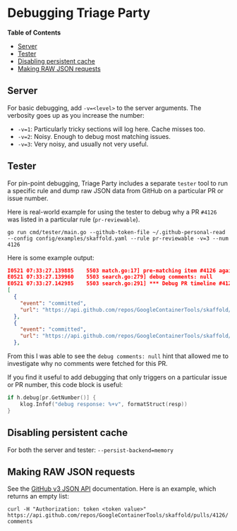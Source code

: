 # Debugging Triage Party

<!-- START doctoc generated TOC please keep comment here to allow auto update -->
<!-- DON'T EDIT THIS SECTION, INSTEAD RE-RUN doctoc TO UPDATE -->
**Table of Contents**

- [Server](#server)
- [Tester](#tester)
- [Disabling persistent cache](#disabling-persistent-cache)
- [Making RAW JSON requests](#making-raw-json-requests)

<!-- END doctoc generated TOC please keep comment here to allow auto update -->

## Server

For basic debugging, add `-v=<level>` to the server arguments. The verbosity goes up as you increase the number:

* `-v=1`: Particularly tricky sections will log here. Cache misses too.
* `-v=2`: Noisy. Enough to debug most matching issues.
* `-v=3`: Very noisy, and usually not very useful.

## Tester

For pin-point debugging, Triage Party includes a separate `tester` tool to run a specific rule and dump raw JSON data from GitHub on a particular PR or issue number.

Here is real-world example for using the tester to debug why a PR `#4126` was listed in a particular rule (`pr-reviewable`).

`go run cmd/tester/main.go --github-token-file ~/.github-personal-read --config config/examples/skaffold.yaml --rule pr-reviewable -v=3 --num 4126`

Here is some example output:

```json
I0521 07:33:27.139885    5503 match.go:17] pre-matching item #4126 against filter: state: open
E0521 07:33:27.139960    5503 search.go:279] debug comments: null
E0521 07:33:27.142985    5503 search.go:291] *** Debug PR timeline #4126:
[
  {
    "event": "committed",
    "url": "https://api.github.com/repos/GoogleContainerTools/skaffold/git/commits/cf551ff40453965987933f80b4b662ac604eb158"
  },
  {
    "event": "committed",
    "url": "https://api.github.com/repos/GoogleContainerTools/skaffold/git/commits/89b2527cf11c730fdf7a07820945f811f23a711a"
  },
```

From this I was able to see the `debug comments: null` hint that allowed me to investigate why no comments were fetched for this PR.

If you find it useful to add debugging that only triggers on a particular issue or PR number, this code block is useful:

```go
if h.debug[pr.GetNumber()] {
    klog.Infof("debug response: %+v", formatStruct(resp))
}
```

## Disabling persistent cache

For both the server and tester: `--persist-backend=memory`

## Making RAW JSON requests

See the [GitHub v3 JSON API](https://developer.github.com/v3/) documentation. Here is an example, which returns an empty list:

`curl -H "Authorization: token <token value>" https://api.github.com/repos/GoogleContainerTools/skaffold/pulls/4126/comments`
